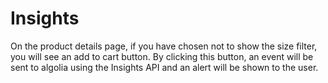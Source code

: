 # Insights

On the product details page, if you have chosen not to show the size filter, you will see an add to cart button. By clicking this button, an event will be sent to algolia using the Insights API and an alert will be shown to the user.

